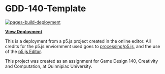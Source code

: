 # GDD-140-Template
[![pages-build-deployment](https://github.com/LittleTealeaf/GDD-140-Exercise-2.0/actions/workflows/pages/pages-build-deployment/badge.svg)](https://github.com/LittleTealeaf/GDD-140-Exercise-2.0/actions/workflows/pages/pages-build-deployment)

[**View Deployment**](https://littletealeaf.github.io/GDD-140-Exercise-2.0/)

This is a deployment from a p5.js project created in the online editor. All credits for the p5.js enviornment used goes to [processing/p5.js](https://github.com/processing/p5.js), and the use of the [p5.js Editor](https://editor.p5js.org/).

This project was created as an assignment for Game Design 140, Creativity and Computation, at Quinnipiac University. 
